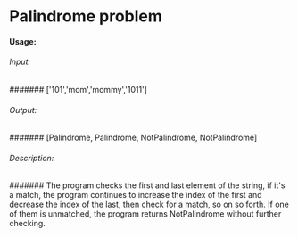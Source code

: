 # Palindrome problem
#### Usage:
###### Input: 
####### ['101','mom','mommy','1011']
###### Output: 
####### [Palindrome, Palindrome, NotPalindrome, NotPalindrome]
###### Description: 
####### The program checks the first and last element of the string, if it's a match, the program continues to increase the index of the first and decrease the index of the last, then check for a match, so on so forth. If one of them is unmatched, the program returns NotPalindrome without further checking. 
